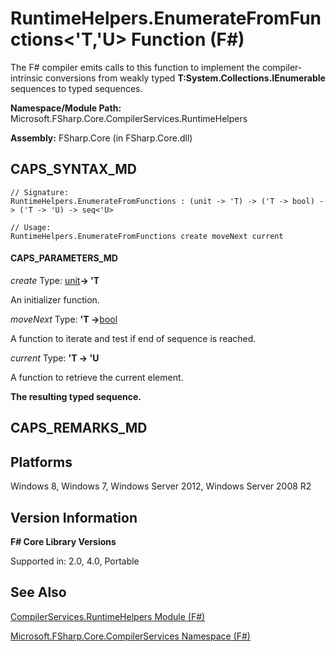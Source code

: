 # RuntimeHelpers.EnumerateFromFunctions<'T,'U> Function (F#)

The F# compiler emits calls to this function to implement the compiler-intrinsic conversions from weakly typed **T:System.Collections.IEnumerable** sequences to typed sequences.

**Namespace/Module Path:** Microsoft.FSharp.Core.CompilerServices.RuntimeHelpers

**Assembly:** FSharp.Core (in FSharp.Core.dll)


## CAPS_SYNTAX_MD

```
// Signature:
RuntimeHelpers.EnumerateFromFunctions : (unit -> 'T) -> ('T -> bool) -> ('T -> 'U) -> seq<'U>

// Usage:
RuntimeHelpers.EnumerateFromFunctions create moveNext current
```

#### CAPS_PARAMETERS_MD
*create*
Type: [unit](http://msdn.microsoft.com/en-us/library/00b837c2-6c8a-483a-87d3-0479c64037a7)**-&gt; 'T**


An initializer function.


*moveNext*
Type: **'T -&gt;**[bool](http://msdn.microsoft.com/en-us/library/89c0cf9c-49ce-4207-a3be-555851a67dd5)


A function to iterate and test if end of sequence is reached.


*current*
Type: **'T -&gt; 'U**


A function to retrieve the current element.



**The resulting typed sequence.**
## CAPS_REMARKS_MD

## Platforms
Windows 8, Windows 7, Windows Server 2012, Windows Server 2008 R2


## Version Information
**F# Core Library Versions**

Supported in: 2.0, 4.0, Portable




## See Also
[CompilerServices.RuntimeHelpers Module &#40;F&#35;&#41;](CompilerServices.RuntimeHelpers+Module+%28F%23%29.md)

[Microsoft.FSharp.Core.CompilerServices Namespace &#40;F&#35;&#41;](Microsoft.FSharp.Core.CompilerServices+Namespace+%28F%23%29.md)

